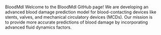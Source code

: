 BloodMdl
Welcome to the BloodMdl GitHub page! We are developing an advanced blood damage prediction model for blood-contacting devices like stents, valves, and mechanical circulatory devices (MCDs). Our mission is to provide more accurate predictions of blood damage by incorporating advanced fluid dynamics factors.
